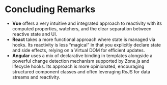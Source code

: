 # Concluding Remarks

- **Vue** offers a very intuitive and integrated approach to reactivity with its computed properties, watchers, and the clear separation between reactive state and UI.
- **React** takes a more functional approach where state is managed via hooks. Its reactivity is less “magical” in that you explicitly declare state and side effects, relying on a Virtual DOM for efficient updates.
- **Angular** uses a mix of declarative binding in templates alongside a powerful change detection mechanism supported by Zone.js and lifecycle hooks. Its approach is more opinionated, encouraging structured component classes and often leveraging RxJS for data streams and reactivity.

